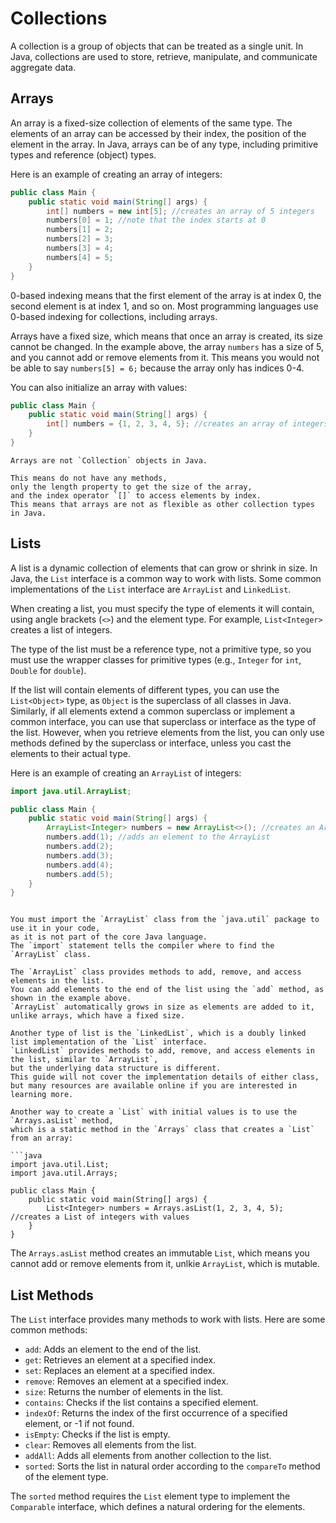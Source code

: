 # Collections

A collection is a group of objects that can be treated as a single unit. 
In Java, collections are used to store, retrieve, manipulate, and communicate aggregate data.

## Arrays

An array is a fixed-size collection of elements of the same type.
The elements of an array can be accessed by their index, the position of the element in the array.
In Java, arrays can be of any type, including primitive types and reference (object) types.

Here is an example of creating an array of integers:

```java
public class Main {
    public static void main(String[] args) {
        int[] numbers = new int[5]; //creates an array of 5 integers
        numbers[0] = 1; //note that the index starts at 0
        numbers[1] = 2;
        numbers[2] = 3;
        numbers[3] = 4;
        numbers[4] = 5;
    }
}
```

0-based indexing means that the first element of the array is at index 0, the second element is at index 1, and so on.
Most programming languages use 0-based indexing for collections, including arrays.

Arrays have a fixed size, which means that once an array is created, its size cannot be changed.
In the example above, the array `numbers` has a size of 5, and you cannot add or remove elements from it.
This means you would not be able to say `numbers[5] = 6;` because the array only has indices 0-4.

You can also initialize an array with values:

```java
public class Main {
    public static void main(String[] args) {
        int[] numbers = {1, 2, 3, 4, 5}; //creates an array of integers with values
    }
}
```

```admonish warning
Arrays are not `Collection` objects in Java.

This means do not have any methods, 
only the length property to get the size of the array,
and the index operator `[]` to access elements by index.
This means that arrays are not as flexible as other collection types in Java.
```

## Lists

A list is a dynamic collection of elements that can grow or shrink in size.
In Java, the `List` interface is a common way to work with lists. 
Some common implementations of the `List` interface are `ArrayList` and `LinkedList`.

When creating a list, you must specify the type of elements it will contain,
using angle brackets (`<>`) and the element type.
For example, `List<Integer>` creates a list of integers.

The type of the list must be a reference type, not a primitive type,
so you must use the wrapper classes for primitive types (e.g., `Integer` for `int`, `Double` for `double`).

If the list will contain elements of different types, you can use the `List<Object>` type,
as `Object` is the superclass of all classes in Java.
Similarly, if all elements extend a common superclass or implement a common interface,
you can use that superclass or interface as the type of the list.
However, when you retrieve elements from the list, you can only use methods defined by the superclass or interface,
unless you cast the elements to their actual type.

Here is an example of creating an `ArrayList` of integers:

```java
import java.util.ArrayList;

public class Main {
    public static void main(String[] args) {
        ArrayList<Integer> numbers = new ArrayList<>(); //creates an ArrayList of integers
        numbers.add(1); //adds an element to the ArrayList
        numbers.add(2);
        numbers.add(3);
        numbers.add(4);
        numbers.add(5);
    }
}
```

```admonish note

You must import the `ArrayList` class from the `java.util` package to use it in your code,
as it is not part of the core Java language.
The `import` statement tells the compiler where to find the `ArrayList` class.

The `ArrayList` class provides methods to add, remove, and access elements in the list.
You can add elements to the end of the list using the `add` method, as shown in the example above.
`ArrayList` automatically grows in size as elements are added to it, 
unlike arrays, which have a fixed size.

Another type of list is the `LinkedList`, which is a doubly linked list implementation of the `List` interface.
`LinkedList` provides methods to add, remove, and access elements in the list, similar to `ArrayList`,
but the underlying data structure is different.
This guide will not cover the implementation details of either class,
but many resources are available online if you are interested in learning more. 

Another way to create a `List` with initial values is to use the `Arrays.asList` method,
which is a static method in the `Arrays` class that creates a `List` from an array:

```java
import java.util.List;
import java.util.Arrays;

public class Main {
    public static void main(String[] args) {
        List<Integer> numbers = Arrays.asList(1, 2, 3, 4, 5); //creates a List of integers with values
    }
}
```

The `Arrays.asList` method creates an immutable `List`, which means you cannot add or remove elements from it,
unlkie `ArrayList`, which is mutable.

## List Methods

The `List` interface provides many methods to work with lists.
Here are some common methods:
- `add`: Adds an element to the end of the list.
- `get`: Retrieves an element at a specified index.
- `set`: Replaces an element at a specified index.
- `remove`: Removes an element at a specified index.
- `size`: Returns the number of elements in the list.
- `contains`: Checks if the list contains a specified element.
- `indexOf`: Returns the index of the first occurrence of a specified element, or -1 if not found.
- `isEmpty`: Checks if the list is empty.
- `clear`: Removes all elements from the list.
- `addAll`: Adds all elements from another collection to the list.
- `sorted`: Sorts the list in natural order according to the `compareTo` method of the element type.

The `sorted` method requires the `List` element type to implement the `Comparable` interface,
which defines a natural ordering for the elements.

